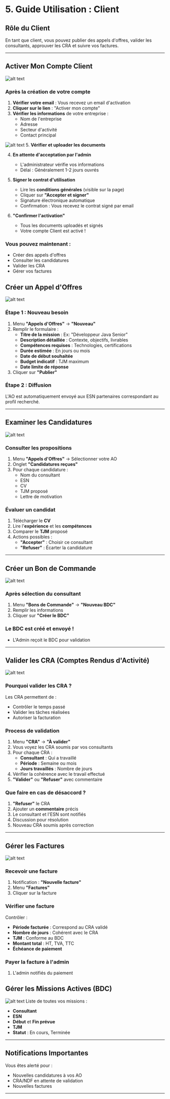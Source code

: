 # 5. Guide Utilisation : Client

## Rôle du Client

En tant que client, vous pouvez publier des appels d'offres, valider les consultants, approuver les CRA et suivre vos factures.

---

## Activer Mon Compte Client
![alt text](image-2.png)
### Après la création de votre compte

1. **Vérifier votre email** : Vous recevez un email d'activation
2. **Cliquer sur le lien** : "Activer mon compte"
3. **Vérifier les informations** de votre entreprise :
   - Nom de l'entreprise
   - Adresse
   - Secteur d'activité
   - Contact principal


![alt text](image-3.png)
5. **Vérifier et uploader les documents** 

4. **En attente d'acceptation par l'admin** 
   - L'administrateur vérifie vos informations
   - Délai : Généralement 1-2 jours ouvrés

6. **Signer le contrat d'utilisation** 
   - Lire les **conditions générales** (visible sur la page)
   - Cliquer sur **"Accepter et signer"**
   - Signature électronique automatique
   - Confirmation : Vous recevez le contrat signé par email

7. **"Confirmer l'activation"** 
   - Tous les documents uploadés et signés
   - Votre compte Client est activé !

### Vous pouvez maintenant :
- Créer des appels d'offres
- Consulter les candidatures
- Valider les CRA
- Gérer vos factures


## Créer un Appel d'Offres
![alt text](image-4.png)
### Étape 1 : Nouveau besoin
1. Menu **"Appels d'Offres"** → **"Nouveau"**
2. Remplir le formulaire :
   - **Titre de la mission** : Ex: "Développeur Java Senior"
   - **Description détaillée** : Contexte, objectifs, livrables
   - **Compétences requises** : Technologies, certifications
   - **Durée estimée** : En jours ou mois
   - **Date de début souhaitée**
   - **Budget indicatif** : TJM maximum
   - **Date limite de réponse**
3. Cliquer sur **"Publier"**

### Étape 2 : Diffusion
L'AO est automatiquement envoyé aux ESN partenaires correspondant au profil recherché.

---

## Examiner les Candidatures
![alt text](image-5.png)
### Consulter les propositions
1. Menu **"Appels d'Offres"** → Sélectionner votre AO
2. Onglet **"Candidatures reçues"**
3. Pour chaque candidature :
   - Nom du consultant
   - ESN
   - CV
   - TJM proposé
   - Lettre de motivation

### Évaluer un candidat
1. Télécharger le **CV**
2. Lire l'**expérience** et les **compétences**
3. Comparer le **TJM** proposé
4. Actions possibles :
   - **"Accepter"** : Choisir ce consultant
   - **"Refuser"** : Écarter la candidature

---

## Créer un Bon de Commande
![alt text](image-6.png)
### Après sélection du consultant
1. Menu **"Bons de Commande"** → **"Nouveau BDC"**
2. Remplir les informations 
4. Cliquer sur **"Créer le BDC"**

### Le BDC est créé et envoyé ! 
- L'Admin reçoit le BDC pour validation 

---

## Valider les CRA (Comptes Rendus d'Activité)
![alt text](image-7.png)
### Pourquoi valider les CRA ?
Les CRA permettent de :
- Contrôler le temps passé
- Valider les tâches réalisées
- Autoriser la facturation

### Process de validation
1. Menu **"CRA"** → **"À valider"**
2. Vous voyez les CRA soumis par vos consultants
3. Pour chaque CRA :
   - **Consultant** : Qui a travaillé
   - **Période** : Semaine ou mois
   - **Jours travaillés** : Nombre de jours
4. Vérifier la cohérence avec le travail effectué
5. **"Valider"** ou **"Refuser"** avec commentaire


### Que faire en cas de désaccord ?
1. **"Refuser"** le CRA
2. Ajouter un **commentaire** précis
3. Le consultant et l'ESN sont notifiés
4. Discussion pour résolution
5. Nouveau CRA soumis après correction

---

##  Gérer les Factures
![alt text](image-8.png)
### Recevoir une facture
1. Notification : **"Nouvelle facture"**
2. Menu **"Factures"**
3. Cliquer sur la facture

### Vérifier une facture
Contrôler :
- **Période facturée** : Correspond au CRA validé
- **Nombre de jours** : Cohérent avec le CRA
- **TJM** : Conforme au BDC
- **Montant total** : HT, TVA, TTC
- **Échéance de paiement**

### Payer la facture à l'admin 
1. L'admin notifiés du paiement


##  Gérer les Missions Actives (BDC)
![alt text](image-9.png)
Liste de toutes vos missions :
- **Consultant**
- **ESN**
- **Début** et **Fin prévue**
- **TJM**
- **Statut** : En cours, Terminée

---


## Notifications Importantes

Vous êtes alerté pour :
- Nouvelles candidatures à vos AO
- CRA/NDF en attente de validation
- Nouvelles factures

---

